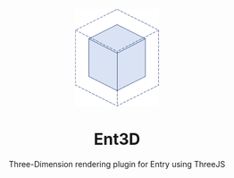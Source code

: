 <p align="center">
<img src="https://raw.githubusercontent.com/muno9748/Ent3D/master/images/back_off.png" width="150px">
<h1 align="center">Ent3D</h1>
<p align="center">Three-Dimension rendering plugin for Entry using ThreeJS</p>
</p>
<br>
